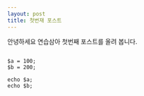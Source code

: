 ```yaml
---
layout: post
title: 첫번재 포스트
---
```


안녕하세요 연습삼아 첫번째 포스트를 올려 봅니다.
<pre><code class="php">
$a = 100;
$b = 200;

echo $a;
echo $b;
</code></pre>